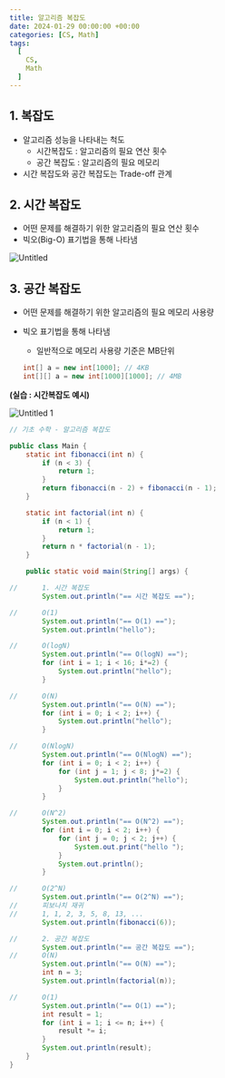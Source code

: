 ```yaml
---
title: 알고리즘 복잡도
date: 2024-01-29 00:00:00 +00:00
categories: [CS, Math]
tags:
  [
    CS,
    Math
  ]
---
```


## 1. 복잡도

- 알고리즘 성능을 나타내는 척도
    - 시간복잡도 : 알고리즘의 필요 연산 횟수
    - 공간 복잡도 : 알고리즘의 필요 메모리
- 시간 복잡도와 공간 복잡도는 Trade-off 관계

## 2. 시간 복잡도

- 어떤 문제를 해결하기 위한 알고리즘의 필요 연산 횟수
- 빅오(Big-O) 표기법을 통해 나타냄

![Untitled](https://github.com/KimHyungkeun/KimHyungkeun.github.io/assets/12759500/3e4e5864-0309-46c1-91d5-e12810193da9)


## 3. 공간 복잡도

- 어떤 문제를 해결하기 위한 알고리즘의 필요 메모리 사용량
- 빅오 표기법을 통해 나타냄
    - 일반적으로 메모리 사용량 기준은 MB단위
    
    ```java
    int[] a = new int[1000]; // 4KB
    int[][] a = new int[1000][1000]; // 4MB
    ```
    

**(실습 : 시간복잡도 예시)**

![Untitled 1](https://github.com/KimHyungkeun/KimHyungkeun.github.io/assets/12759500/6df209fe-c723-419a-93f4-6c4a0a3cde29)


```java
// 기초 수학 - 알고리즘 복잡도

public class Main {
    static int fibonacci(int n) {
        if (n < 3) {
            return 1;
        }
        return fibonacci(n - 2) + fibonacci(n - 1);
    }

    static int factorial(int n) {
        if (n < 1) {
            return 1;
        }
        return n * factorial(n - 1);
    }

    public static void main(String[] args) {

//      1. 시간 복잡도
        System.out.println("== 시간 복잡도 ==");

//      O(1)
        System.out.println("== O(1) ==");
        System.out.println("hello");

//      O(logN)
        System.out.println("== O(logN) ==");
        for (int i = 1; i < 16; i*=2) {
            System.out.println("hello");
        }

//      O(N)
        System.out.println("== O(N) ==");
        for (int i = 0; i < 2; i++) {
            System.out.println("hello");
        }

//      O(NlogN)
        System.out.println("== O(NlogN) ==");
        for (int i = 0; i < 2; i++) {
            for (int j = 1; j < 8; j*=2) {
                System.out.println("hello");
            }
        }

//      O(N^2)
        System.out.println("== O(N^2) ==");
        for (int i = 0; i < 2; i++) {
            for (int j = 0; j < 2; j++) {
                System.out.print("hello ");
            }
            System.out.println();
        }

//      O(2^N)
        System.out.println("== O(2^N) ==");
//      피보나치 재귀
//      1, 1, 2, 3, 5, 8, 13, ...
        System.out.println(fibonacci(6));

//      2. 공간 복잡도
        System.out.println("== 공간 복잡도 ==");
//      O(N)
        System.out.println("== O(N) ==");
        int n = 3;
        System.out.println(factorial(n));

//      O(1)
        System.out.println("== O(1) ==");
        int result = 1;
        for (int i = 1; i <= n; i++) {
            result *= i;
        }
        System.out.println(result);
    }
}
```
